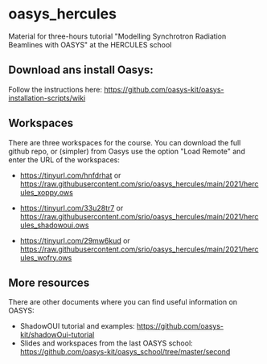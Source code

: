 # oasys_hercules
Material for three-hours tutorial "Modelling Synchrotron Radiation Beamlines with OASYS" at the HERCULES school

## Download ans install Oasys:
Follow the instructions here: https://github.com/oasys-kit/oasys-installation-scripts/wiki

## Workspaces

There are three workspaces for the course. You can download the full github repo, or (simpler) from Oasys use the option "Load Remote" and enter the URL of the workspaces: 

- https://tinyurl.com/hnfdrhat
or 
https://raw.githubusercontent.com/srio/oasys_hercules/main/2021/hercules_xoppy.ows

- https://tinyurl.com/33u28tr7
or
https://raw.githubusercontent.com/srio/oasys_hercules/main/2021/hercules_shadowoui.ows

- https://tinyurl.com/29mw6kud
or 
https://raw.githubusercontent.com/srio/oasys_hercules/main/2021/hercules_wofry.ows


## More resources

There are other documents where you can find useful information on OASYS:

- ShadowOUI tutorial and examples: https://github.com/oasys-kit/shadowOui-tutorial
- Slides and workspaces from the last OASYS school: https://github.com/oasys-kit/oasys_school/tree/master/second
